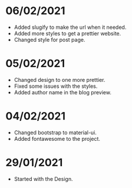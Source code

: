 # 06/02/2021

- Added slugify to make the url when it needed.
- Added more styles to get a prettier website.
- Changed style for post page.

# 05/02/2021

- Changed design to one more prettier.
- Fixed some issues with the styles.
- Added author name in the blog preview.

# 04/02/2021

- Changed bootstrap to material-ui.
- Added fontawesome to the project.

# 29/01/2021

- Started with the Design.